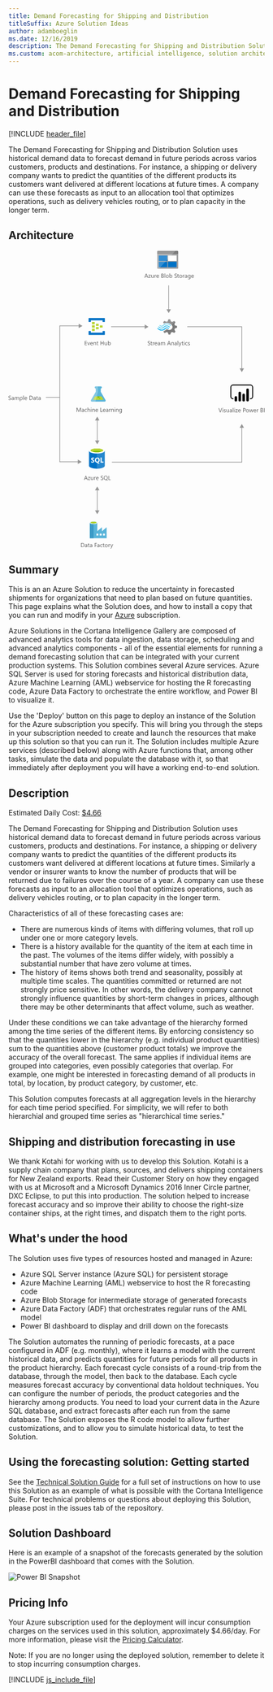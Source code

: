 ```yaml
---
title: Demand Forecasting for Shipping and Distribution
titleSuffix: Azure Solution Ideas
author: adamboeglin
ms.date: 12/16/2019
description: The Demand Forecasting for Shipping and Distribution Solution uses historical demand data to forecast demand in future periods across varios customers, products and destinations. For instance, a shipping or delivery company wants to predict the quantities of the different products its customers want delivered at different locations at future times. A company can use these forecasts as input to an allocation tool that optimizes operations, such as delivery vehicles routing, or to plan capacity in the longer term.
ms.custom: acom-architecture, artificial intelligence, solution architectures, Azure, ai gallery, 'https://azure.microsoft.com/solutions/architecture/demand-forecasting-for-shipping-and-distribution/'
---
```

# Demand Forecasting for Shipping and Distribution

[!INCLUDE [header_file](../header.md)]

The Demand Forecasting for Shipping and Distribution Solution uses historical demand data to forecast demand in future periods across varios customers, products and destinations. For instance, a shipping or delivery company wants to predict the quantities of the different products its customers want delivered at different locations at future times. A company can use these forecasts as input to an allocation tool that optimizes operations, such as delivery vehicles routing, or to plan capacity in the longer term.

## Architecture

<svg class="architecture-diagram" aria-labelledby="demand-forecasting-for-shipping-and-distribution"  viewbox="0 0 608.753 707.617"  xmlns="http://www.w3.org/2000/svg">
    <path d="M0 354.043v-1.353a2.616 2.616 0 00.557.369 4.509 4.509 0 00.684.277 5.433 5.433 0 00.721.174 4.025 4.025 0 00.67.063 2.62 2.62 0 001.583-.394 1.474 1.474 0 00.349-1.821 1.965 1.965 0 00-.482-.537 4.782 4.782 0 00-.728-.465q-.42-.223-.906-.469-.513-.259-.957-.525a4.156 4.156 0 01-.772-.588 2.453 2.453 0 01-.516-.729 2.482 2.482 0 01.106-2.119 2.514 2.514 0 01.772-.816 3.474 3.474 0 011.09-.479 4.962 4.962 0 011.248-.158 4.78 4.78 0 012.112.35v1.291a3.835 3.835 0 00-2.229-.6 3.708 3.708 0 00-.752.079 2.089 2.089 0 00-.67.257 1.478 1.478 0 00-.479.457 1.218 1.218 0 00-.185.684 1.407 1.407 0 00.14.65 1.589 1.589 0 00.414.5 4.062 4.062 0 00.667.438q.393.212.906.465t1 .547a4.577 4.577 0 01.827.637 2.832 2.832 0 01.564.771 2.179 2.179 0 01.208.971 2.464 2.464 0 01-.284 1.228 2.335 2.335 0 01-.766.817 3.346 3.346 0 01-1.111.454 6.125 6.125 0 01-1.326.14 5.292 5.292 0 01-.574-.037q-.342-.038-.7-.109a5.736 5.736 0 01-.673-.178 2.068 2.068 0 01-.508-.242zM12.756 354.44h-1.121v-1.094h-.027a2.347 2.347 0 01-2.154 1.254 2.3 2.3 0 01-1.637-.553 1.918 1.918 0 01-.591-1.471q0-1.961 2.311-2.283l2.1-.293q0-1.784-1.442-1.785a3.445 3.445 0 00-2.283.861v-1.148a4.337 4.337 0 012.379-.656q2.468 0 2.468 2.611zm-1.121-3.54l-1.688.232a2.745 2.745 0 00-1.176.387 1.113 1.113 0 00-.4.98 1.069 1.069 0 00.366.838 1.411 1.411 0 00.974.324 1.8 1.8 0 001.377-.584 2.088 2.088 0 00.543-1.48zM24.808 354.44h-1.121v-4.02a3.034 3.034 0 00-.359-1.682 1.363 1.363 0 00-1.207-.52 1.494 1.494 0 00-1.22.656 2.511 2.511 0 00-.5 1.572v3.992h-1.124v-4.156q0-2.064-1.593-2.064a1.477 1.477 0 00-1.217.619 2.554 2.554 0 00-.479 1.609v3.992h-1.12v-7h1.121v1.107h.027a2.378 2.378 0 012.174-1.271 2.023 2.023 0 011.982 1.449 2.5 2.5 0 012.324-1.449q2.31 0 2.311 2.852zM28.075 353.428h-.027v4.232h-1.121v-10.22h1.121v1.23h.027a2.651 2.651 0 012.42-1.395 2.566 2.566 0 012.112.94 3.89 3.89 0 01.759 2.519 4.341 4.341 0 01-.854 2.813 2.845 2.845 0 01-2.338 1.056 2.341 2.341 0 01-2.099-1.175zm-.027-2.822v.977a2.082 2.082 0 00.564 1.474 2.012 2.012 0 003.028-.175 3.575 3.575 0 00.578-2.166 2.822 2.822 0 00-.54-1.832 1.787 1.787 0 00-1.463-.664 1.984 1.984 0 00-1.572.681 2.5 2.5 0 00-.595 1.705zM36.278 354.44h-1.121v-10.364h1.121zM44.174 351.221h-4.943a2.616 2.616 0 00.629 1.8 2.167 2.167 0 001.654.635 3.441 3.441 0 002.174-.779v1.053a4.058 4.058 0 01-2.44.67 2.958 2.958 0 01-2.331-.953 3.9 3.9 0 01-.848-2.684A3.826 3.826 0 0139 348.3a2.971 2.971 0 012.3-1.029 2.634 2.634 0 012.126.889 3.71 3.71 0 01.752 2.469zm-1.148-.951a2.28 2.28 0 00-.468-1.51 1.6 1.6 0 00-1.282-.541 1.809 1.809 0 00-1.347.568 2.571 2.571 0 00-.684 1.482zM49.854 354.44v-9.8h2.707q5.181 0 5.182 4.779a4.815 4.815 0 01-1.439 3.646 5.34 5.34 0 01-3.852 1.377zM51 345.676v7.724h1.463a4.155 4.155 0 003-1.031 3.872 3.872 0 001.073-2.926q0-3.768-4.006-3.768zM64.531 354.44H63.41v-1.094h-.027a2.347 2.347 0 01-2.153 1.258 2.3 2.3 0 01-1.637-.553A1.918 1.918 0 0159 352.58q0-1.961 2.311-2.283l2.1-.293q0-1.784-1.442-1.785a3.445 3.445 0 00-2.283.861v-1.148a4.337 4.337 0 012.379-.656q2.468 0 2.468 2.611zm-1.121-3.54l-1.688.232a2.745 2.745 0 00-1.176.387 1.113 1.113 0 00-.4.98 1.069 1.069 0 00.366.838 1.411 1.411 0 00.974.324 1.8 1.8 0 001.377-.584 2.088 2.088 0 00.543-1.48zM69.891 354.371a2.156 2.156 0 01-1.046.219q-1.839 0-1.839-2.051V348.4H65.8v-.957H67v-1.709l1.121-.361v2.07h1.764v.957h-1.758v3.945a1.631 1.631 0 00.239 1 .952.952 0 00.793.3 1.177 1.177 0 00.731-.232zM76.4 354.44h-1.123v-1.094h-.027a2.347 2.347 0 01-2.15 1.254 2.3 2.3 0 01-1.637-.553 1.918 1.918 0 01-.591-1.471q0-1.961 2.311-2.283l2.1-.293q0-1.784-1.442-1.785a3.445 3.445 0 00-2.283.861v-1.148a4.337 4.337 0 012.379-.656q2.468 0 2.468 2.611zm-1.123-3.54l-1.688.232a2.745 2.745 0 00-1.176.387 1.113 1.113 0 00-.4.98 1.069 1.069 0 00.366.838 1.411 1.411 0 00.974.324 1.8 1.8 0 001.377-.584 2.088 2.088 0 00.543-1.48zM188.3 544.44h-1.271l-1.039-2.748h-4.156l-.978 2.748h-1.278l3.76-9.8h1.189zm-2.687-3.779l-1.538-4.178a3.948 3.948 0 01-.15-.656h-.027a3.69 3.69 0 01-.157.656l-1.524 4.178zM194.468 537.762l-4.143 5.721h4.1v.957h-5.749v-.348l4.143-5.7h-3.753v-.957h5.4zM201.578 544.44h-1.121v-1.107h-.027a2.3 2.3 0 01-2.16 1.271q-2.5 0-2.5-2.98v-4.184h1.114v4.006q0 2.215 1.7 2.215a1.715 1.715 0 001.35-.6 2.316 2.316 0 00.53-1.583v-4.038h1.121zM207.491 538.574a1.372 1.372 0 00-.848-.225 1.43 1.43 0 00-1.2.676 3.129 3.129 0 00-.482 1.846v3.568h-1.121v-7h1.121v1.443h.027a2.442 2.442 0 01.731-1.152 1.67 1.67 0 011.1-.414 1.839 1.839 0 01.67.1zM214.149 541.221h-4.942a2.616 2.616 0 00.629 1.8 2.167 2.167 0 001.654.635 3.441 3.441 0 002.174-.779v1.053a4.058 4.058 0 01-2.44.67 2.958 2.958 0 01-2.331-.953 3.9 3.9 0 01-.848-2.684 3.826 3.826 0 01.926-2.662 2.971 2.971 0 012.3-1.029 2.634 2.634 0 012.126.889 3.71 3.71 0 01.752 2.469zM213 540.27a2.28 2.28 0 00-.468-1.51 1.6 1.6 0 00-1.282-.541 1.809 1.809 0 00-1.347.568 2.571 2.571 0 00-.684 1.482zM219.372 544.043v-1.353a2.616 2.616 0 00.557.369 4.509 4.509 0 00.684.277 5.433 5.433 0 00.721.174 4.025 4.025 0 00.67.063 2.62 2.62 0 001.583-.394 1.474 1.474 0 00.349-1.821 1.965 1.965 0 00-.482-.537 4.782 4.782 0 00-.728-.465q-.42-.223-.906-.469-.513-.259-.957-.525a4.156 4.156 0 01-.772-.588 2.453 2.453 0 01-.516-.729 2.482 2.482 0 01.106-2.119 2.514 2.514 0 01.772-.816 3.474 3.474 0 011.09-.479 4.962 4.962 0 011.248-.158 4.78 4.78 0 012.112.35v1.291a3.835 3.835 0 00-2.229-.6 3.708 3.708 0 00-.752.079 2.089 2.089 0 00-.67.257 1.478 1.478 0 00-.479.457 1.218 1.218 0 00-.185.684 1.407 1.407 0 00.14.65 1.589 1.589 0 00.414.5 4.062 4.062 0 00.667.438q.393.212.906.465t1 .547a4.577 4.577 0 01.827.637 2.832 2.832 0 01.564.771 2.179 2.179 0 01.208.971 2.464 2.464 0 01-.284 1.228 2.335 2.335 0 01-.766.817 3.346 3.346 0 01-1.111.454 6.125 6.125 0 01-1.326.14 5.292 5.292 0 01-.574-.037q-.342-.038-.7-.109a5.736 5.736 0 01-.673-.178 2.068 2.068 0 01-.508-.242zM231.218 544.6a4.325 4.325 0 01-3.343-1.373 5.107 5.107 0 01-1.251-3.576 5.384 5.384 0 011.278-3.773 4.479 4.479 0 013.479-1.408 4.21 4.21 0 013.268 1.367 5.11 5.11 0 011.244 3.576 5.415 5.415 0 01-1.271 3.793 3.764 3.764 0 01-.643.574l2.755 1.977h-2.084l-1.846-1.381a5.316 5.316 0 01-1.586.224zm.082-9.092a3.16 3.16 0 00-2.509 1.115 4.312 4.312 0 00-.964 2.926 4.38 4.38 0 00.937 2.918 3.078 3.078 0 002.454 1.1 3.221 3.221 0 002.543-1.053 4.306 4.306 0 00.93-2.947 4.475 4.475 0 00-.9-3 3.093 3.093 0 00-2.491-1.055zM242.908 544.44h-5.086v-9.8h1.148v8.76h3.938z" fill="#5b5b5b"/>
    <path d="M214.405 177.762a.63.63 0 01-.667.667h-5.2a.63.63 0 01-.667-.667V173.9a.63.63 0 01.667-.667h5.2a.63.63 0 01.667.667zM223.739 181.762a.63.63 0 01-.667.667h-5.2a.63.63 0 01-.667-.667V177.9a.63.63 0 01.667-.667h5.2a.63.63 0 01.667.667zM214.405 185.762a.63.63 0 01-.667.667h-5.2a.63.63 0 01-.667-.667V181.9a.63.63 0 01.667-.667h5.2a.63.63 0 01.667.667zM205.072 173.762a.63.63 0 01-.667.667h-5.333a.63.63 0 01-.667-.667v-4a.63.63 0 01.667-.667h5.2c.533 0 .8.267.8.667z" fill="#b8d432"/>
    <path d="M228.405 159.762h-37.333a.63.63 0 00-.667.667v8a.63.63 0 00.667.667h4a.63.63 0 00.667-.667V165.1h28v3.333c0 .4.267.667.8.667h3.867a.63.63 0 00.667-.667v-8a.63.63 0 00-.668-.671zM228.405 190.562h-3.867a.63.63 0 00-.667.667v3.2h-28.132V191.1c0-.4-.267-.667-.8-.667h-3.867c-.4 0-.667.267-.667.8v7.867a.63.63 0 00.667.667h37.333a.63.63 0 00.667-.667v-7.867a.63.63 0 00-.667-.671z" fill="#0072c6"/>
    <path d="M205.072 181.762a.63.63 0 01-.667.667h-5.333a.63.63 0 01-.667-.667v-4a.63.63 0 01.667-.667h5.2c.533 0 .8.267.8.667zM205.072 189.762a.63.63 0 01-.667.667h-5.333a.63.63 0 01-.667-.667v-4a.63.63 0 01.667-.667h5.2c.533 0 .8.267.8.667z" fill="#b8d432"/>
    <path d="M186.622 224.184h-5.2v-9.8h4.978v1.039h-3.828v3.261h3.541v1.032h-3.541v3.432h4.047zM193.861 217.184l-2.789 7h-1.1l-2.652-7h1.23l1.777 5.086a4.59 4.59 0 01.246.978h.027a4.606 4.606 0 01.219-.95l1.859-5.113zM200.608 220.964h-4.942a2.616 2.616 0 00.629 1.8 2.167 2.167 0 001.654.636 3.441 3.441 0 002.174-.779v1.053a4.058 4.058 0 01-2.44.67 2.961 2.961 0 01-2.331-.953 3.906 3.906 0 01-.848-2.684 3.824 3.824 0 01.926-2.662 2.968 2.968 0 012.3-1.029 2.634 2.634 0 012.126.889 3.706 3.706 0 01.752 2.468zm-1.148-.95a2.285 2.285 0 00-.468-1.511 1.594 1.594 0 00-1.282-.54 1.812 1.812 0 00-1.347.567 2.571 2.571 0 00-.684 1.483zM208.114 224.184h-1.121v-3.992q0-2.229-1.627-2.229a1.764 1.764 0 00-1.391.633 2.34 2.34 0 00-.55 1.6v3.992H202.3v-7h1.121v1.162h.027a2.525 2.525 0 012.3-1.326 2.14 2.14 0 011.757.742 3.3 3.3 0 01.608 2.143zM213.473 224.115a2.156 2.156 0 01-1.046.219q-1.839 0-1.839-2.051v-4.143h-1.2v-.957h1.2v-1.709l1.121-.362v2.071h1.764v.957h-1.764v3.944a1.635 1.635 0 00.239 1 .952.952 0 00.793.3 1.183 1.183 0 00.731-.232zM226.325 224.184h-1.148v-4.471H220.1v4.471h-1.148v-9.8h1.148v4.3h5.072v-4.3h1.148zM234.4 224.184h-1.121v-1.107h-.027a2.3 2.3 0 01-2.16 1.271q-2.5 0-2.5-2.98v-4.184h1.114v4.006q0 2.215 1.7 2.215a1.713 1.713 0 001.35-.605 2.311 2.311 0 00.53-1.582v-4.033h1.114zM237.816 223.172h-.027v1.012h-1.121V213.82h1.121v4.594h.027a2.651 2.651 0 012.42-1.395 2.568 2.568 0 012.109.939 3.885 3.885 0 01.762 2.52 4.336 4.336 0 01-.854 2.813 2.843 2.843 0 01-2.338 1.057 2.3 2.3 0 01-2.099-1.176zm-.027-2.823v.978a2.08 2.08 0 00.564 1.473 2.011 2.011 0 003.028-.174 3.578 3.578 0 00.578-2.167 2.824 2.824 0 00-.54-1.832 1.787 1.787 0 00-1.463-.663 1.987 1.987 0 00-1.572.68 2.5 2.5 0 00-.595 1.705z" fill="#5b5b5b"/>
    <path d="M394.539 187.394l1.12-2.892 5.131-1.773v-4.105l-.56-.187-4.572-1.306-1.12-2.892 2.332-4.758-2.892-2.892-.56.28-4.2 2.146-2.986-1.213-1.866-4.945h-4.2l-.187.56-1.4 4.385-2.892 1.12-4.945-2.146-2.986 2.892.28.56 1.306 2.426a14.685 14.685 0 017.371-1.866 15.049 15.049 0 019.61 3.919 21.6 21.6 0 011.777 1.493 7.121 7.121 0 01.746 1.026 7.276 7.276 0 01-1.866 9.33 7.145 7.145 0 01-7.371 1.026c-.28-.187-.466-.187-.56-.28a9.686 9.686 0 01-1.586-1.12c-.187 0-.28-.187-.56-.187a2.3 2.3 0 00-1.586.746l-.187.187a14.03 14.03 0 01-5.971 3.732l-.84 1.773 2.8 2.8.187.187.56-.28 4.2-2.146 2.892 1.12 1.586 4.945h4.2l.187-.56 1.493-4.385 2.892-1.12 4.945 2.146 2.8-3.079-.28-.56z" fill="#7a7a7a"/>
    <path d="M369.535 180.116a7.448 7.448 0 01-11.289-.187.784.784 0 00-1.306 0 1.059 1.059 0 00-.28.746 1.781 1.781 0 00.28.746 9.418 9.418 0 0013.995.187 7.483 7.483 0 0111.2.28c.466.466 1.026.466 1.306 0a1.059 1.059 0 00.28-.746 1.781 1.781 0 00-.28-.746 9.387 9.387 0 00-13.906-.28z" fill="#48c8ef"/>
    <path d="M376.532 181.889a5.923 5.923 0 00-4.478 1.866l-.187.187-.187.187a10.517 10.517 0 01-8.117 3.359 11.392 11.392 0 01-8.024-3.732c-.466-.466-1.026-.466-1.306 0-.093 0-.093.187-.093.466a1.256 1.256 0 00.466.84 12.334 12.334 0 009.33 4.385 12.028 12.028 0 009.423-4.105l.187-.187.187-.187a4.23 4.23 0 013.079-1.306 4.4 4.4 0 013.079 1.493c.466.466 1.026.466 1.306 0a1.059 1.059 0 00.28-.746 1.781 1.781 0 00-.28-.746 7.589 7.589 0 00-4.665-1.774z" fill="#00abec"/>
    <path d="M368.695 178.064a10.941 10.941 0 018.117-3.452 10.82 10.82 0 017.837 3.732c.466.466 1.026.466 1.306 0a1.059 1.059 0 00.28-.746 1.781 1.781 0 00-.28-.746 12.334 12.334 0 00-9.33-4.385 12.531 12.531 0 00-9.423 4.105l-.187.187-.187.187a4.09 4.09 0 01-6.158-.187c-.466-.466-1.026-.466-1.306 0a1.059 1.059 0 00-.28.746 1.781 1.781 0 00.28.746 5.993 5.993 0 008.863.187l.187-.187z" fill="#84d6ef"/>
    <g opacity=".2" style="isolation:isolate" fill="#f1f1f1">
        <path d="M377.372 186.087c-.187 0-.28-.187-.56-.187a2.3 2.3 0 00-1.586.746l-.187.187a14.03 14.03 0 01-5.971 3.732l-.84 1.773 1.493 1.493 7.651-7.744zM369.441 172.746a14.685 14.685 0 017.371-1.866 15.049 15.049 0 019.61 3.919c.466.373.84.653 1.306 1.026l7.744-7.744-1.586-1.586-.56.28-4.2 2.146-2.892-1.12-1.866-4.945h-4.2l-.187.56-1.4 4.385-2.892 1.12-4.945-2.146-2.986 2.892.28.56z"/>
    </g>
    <path d="M331.218 223.881v-1.354a2.629 2.629 0 00.557.369 4.509 4.509 0 00.684.277 5.433 5.433 0 00.721.174 4.03 4.03 0 00.67.063 2.619 2.619 0 001.583-.394 1.474 1.474 0 00.349-1.821 1.965 1.965 0 00-.482-.537 4.782 4.782 0 00-.728-.465q-.42-.223-.906-.469-.513-.259-.957-.525a4.156 4.156 0 01-.772-.588 2.461 2.461 0 01-.516-.729 2.482 2.482 0 01.106-2.119 2.52 2.52 0 01.772-.816 3.479 3.479 0 011.09-.479 4.962 4.962 0 011.248-.158 4.777 4.777 0 012.112.35v1.291a3.834 3.834 0 00-2.229-.6 3.712 3.712 0 00-.752.079 2.094 2.094 0 00-.67.257 1.483 1.483 0 00-.479.457 1.218 1.218 0 00-.185.684 1.414 1.414 0 00.14.65 1.6 1.6 0 00.414.5 4.062 4.062 0 00.667.438q.393.212.906.465t1 .547a4.56 4.56 0 01.827.637 2.832 2.832 0 01.564.771 2.172 2.172 0 01.208.971 2.464 2.464 0 01-.284 1.228 2.331 2.331 0 01-.766.817 3.342 3.342 0 01-1.11.448 6.125 6.125 0 01-1.326.14 5.307 5.307 0 01-.574-.037q-.342-.038-.7-.109a5.762 5.762 0 01-.673-.178 2.068 2.068 0 01-.509-.235zM341.759 224.209a2.153 2.153 0 01-1.046.219q-1.839 0-1.839-2.051v-4.143h-1.2v-.957h1.2v-1.709l1.121-.361v2.07h1.764v.957H340v3.945a1.631 1.631 0 00.239 1 .953.953 0 00.793.3 1.176 1.176 0 00.731-.232zM346.906 218.412a1.371 1.371 0 00-.848-.225 1.43 1.43 0 00-1.2.676 3.129 3.129 0 00-.482 1.846v3.568h-1.121v-7h1.121v1.443h.027a2.446 2.446 0 01.731-1.152 1.67 1.67 0 011.1-.414 1.837 1.837 0 01.67.1zM353.564 221.059h-4.942a2.618 2.618 0 00.629 1.8 2.167 2.167 0 001.654.635 3.439 3.439 0 002.174-.779v1.053a4.058 4.058 0 01-2.44.67 2.958 2.958 0 01-2.331-.953 3.9 3.9 0 01-.848-2.684 3.826 3.826 0 01.926-2.662 2.972 2.972 0 012.3-1.029 2.634 2.634 0 012.126.889 3.708 3.708 0 01.752 2.469zm-1.148-.951a2.277 2.277 0 00-.468-1.51 1.6 1.6 0 00-1.282-.541 1.809 1.809 0 00-1.347.568 2.571 2.571 0 00-.684 1.482zM360.271 224.277h-1.121v-1.094h-.027a2.347 2.347 0 01-2.153 1.258 2.3 2.3 0 01-1.637-.553 1.92 1.92 0 01-.591-1.471q0-1.961 2.311-2.283l2.1-.293q0-1.784-1.442-1.785a3.446 3.446 0 00-2.283.861v-1.147a4.337 4.337 0 012.379-.656q2.468 0 2.468 2.611zm-1.121-3.541l-1.688.232a2.745 2.745 0 00-1.176.387 1.114 1.114 0 00-.4.98 1.07 1.07 0 00.366.838 1.411 1.411 0 00.974.324 1.8 1.8 0 001.377-.584 2.088 2.088 0 00.543-1.48zM372.322 224.277H371.2v-4.02a3.034 3.034 0 00-.359-1.682 1.363 1.363 0 00-1.207-.52 1.494 1.494 0 00-1.22.656 2.511 2.511 0 00-.5 1.572v3.992h-1.121v-4.156q0-2.064-1.593-2.064a1.477 1.477 0 00-1.217.619 2.557 2.557 0 00-.479 1.609v3.992h-1.121v-7h1.117v1.107h.027a2.378 2.378 0 012.174-1.271 2.023 2.023 0 011.982 1.449 2.5 2.5 0 012.324-1.449q2.311 0 2.311 2.852zM386.015 224.277h-1.271l-1.039-2.748h-4.156l-.978 2.748h-1.278l3.76-9.8h1.189zm-2.687-3.779l-1.538-4.178a4 4 0 01-.15-.656h-.027a3.647 3.647 0 01-.157.656l-1.524 4.178zM393.117 224.277H392v-3.992q0-2.228-1.627-2.229a1.764 1.764 0 00-1.391.633 2.344 2.344 0 00-.55 1.6v3.992h-1.121v-7h1.121v1.162h.027a2.527 2.527 0 012.3-1.326 2.143 2.143 0 011.757.742 3.3 3.3 0 01.608 2.143zM400.24 224.277h-1.121v-1.094h-.027a2.347 2.347 0 01-2.153 1.258 2.3 2.3 0 01-1.637-.553 1.92 1.92 0 01-.591-1.471q0-1.961 2.311-2.283l2.1-.293q0-1.784-1.442-1.785a3.446 3.446 0 00-2.283.861v-1.147a4.337 4.337 0 012.379-.656q2.468 0 2.468 2.611zm-1.121-3.541l-1.688.232a2.745 2.745 0 00-1.176.387 1.114 1.114 0 00-.4.98 1.07 1.07 0 00.366.838 1.411 1.411 0 00.974.324 1.8 1.8 0 001.377-.584 2.088 2.088 0 00.543-1.48zM403.474 224.277h-1.121v-10.363h1.121zM411.314 217.277l-3.22 8.121q-.861 2.174-2.42 2.174a2.592 2.592 0 01-.731-.088v-1.006a2.078 2.078 0 00.663.123 1.374 1.374 0 001.271-1.012l.561-1.326-2.734-6.986h1.244l1.894 5.387q.034.1.144.533h.041q.034-.164.137-.52l1.989-5.4zM415.806 224.209a2.153 2.153 0 01-1.046.219q-1.839 0-1.839-2.051v-4.143h-1.2v-.957h1.2v-1.709l1.121-.361v2.07h1.764v.957h-1.764v3.945a1.631 1.631 0 00.239 1 .953.953 0 00.793.3 1.176 1.176 0 00.731-.232zM417.877 215.5a.71.71 0 01-.513-.205.692.692 0 01-.212-.52.717.717 0 01.725-.73.721.721 0 01.523.208.731.731 0 010 1.036.72.72 0 01-.523.211zm.547 8.777H417.3v-7h1.121zM425.465 223.957a3.645 3.645 0 01-1.914.484 3.168 3.168 0 01-2.417-.974 3.531 3.531 0 01-.919-2.526 3.882 3.882 0 01.991-2.778 3.465 3.465 0 012.646-1.05 3.686 3.686 0 011.627.342v1.145a2.853 2.853 0 00-1.668-.547 2.255 2.255 0 00-1.76.77 2.917 2.917 0 00-.687 2.02 2.778 2.778 0 00.646 1.941 2.224 2.224 0 001.733.711 2.81 2.81 0 001.723-.607zM426.736 224.026v-1.2a3.317 3.317 0 002.017.676q1.477 0 1.477-.984a.852.852 0 00-.126-.475 1.269 1.269 0 00-.342-.346 2.68 2.68 0 00-.506-.27q-.291-.12-.625-.25a7.92 7.92 0 01-.817-.372 2.483 2.483 0 01-.588-.424 1.576 1.576 0 01-.355-.536 1.907 1.907 0 01-.12-.705 1.671 1.671 0 01.226-.871 2 2 0 01.6-.636 2.787 2.787 0 01.858-.386 3.792 3.792 0 01.995-.131 4.028 4.028 0 011.627.314v1.135a3.174 3.174 0 00-1.777-.506 2.077 2.077 0 00-.567.072 1.4 1.4 0 00-.434.2.943.943 0 00-.28.312.818.818 0 00-.1.4.964.964 0 00.1.459 1.008 1.008 0 00.291.328 2.25 2.25 0 00.465.26q.273.116.622.252a8.636 8.636 0 01.834.366 2.887 2.887 0 01.629.424 1.653 1.653 0 01.4.544 1.752 1.752 0 01.14.73 1.721 1.721 0 01-.229.9 1.962 1.962 0 01-.612.637 2.819 2.819 0 01-.882.375 4.352 4.352 0 01-1.046.123 3.979 3.979 0 01-1.875-.415zM507.93 373.874l-3.63 9.8h-1.265l-3.555-9.8h1.278l2.714 7.772a4.641 4.641 0 01.2.868h.027a4.217 4.217 0 01.226-.882l2.769-7.759zM509.762 374.9a.71.71 0 01-.513-.205.69.69 0 01-.212-.52.719.719 0 01.725-.731.722.722 0 01.523.209.73.73 0 010 1.035.72.72 0 01-.523.212zm.547 8.777h-1.121v-7h1.121zM512.154 383.424v-1.2a3.317 3.317 0 002.017.677q1.477 0 1.477-.984a.862.862 0 00-.126-.476 1.279 1.279 0 00-.342-.345 2.641 2.641 0 00-.506-.271q-.291-.119-.625-.249a8.083 8.083 0 01-.817-.372 2.51 2.51 0 01-.588-.424 1.58 1.58 0 01-.355-.537 1.9 1.9 0 01-.12-.7 1.677 1.677 0 01.226-.872 1.994 1.994 0 01.6-.635 2.766 2.766 0 01.858-.387 3.833 3.833 0 01.995-.13 4.011 4.011 0 011.627.314v1.135a3.174 3.174 0 00-1.777-.506 2.114 2.114 0 00-.567.071 1.4 1.4 0 00-.434.2.928.928 0 00-.28.312.813.813 0 00-.1.4.954.954 0 00.1.458 1 1 0 00.291.328 2.238 2.238 0 00.465.26q.273.117.622.253a8.453 8.453 0 01.834.366 2.819 2.819 0 01.629.424 1.653 1.653 0 01.4.543 1.756 1.756 0 01.14.731 1.726 1.726 0 01-.229.9 1.964 1.964 0 01-.612.636 2.821 2.821 0 01-.882.376 4.358 4.358 0 01-1.046.123 3.978 3.978 0 01-1.875-.419zM524.179 383.677h-1.121v-1.107h-.027a2.3 2.3 0 01-2.16 1.271q-2.5 0-2.5-2.98v-4.184h1.114v4.006q0 2.215 1.7 2.215a1.718 1.718 0 001.35-.6 2.319 2.319 0 00.53-1.583v-4.033h1.121zM531.452 383.677h-1.121v-1.094h-.031a2.347 2.347 0 01-2.153 1.258 2.3 2.3 0 01-1.637-.554 1.918 1.918 0 01-.591-1.47q0-1.961 2.311-2.283l2.1-.294q0-1.784-1.442-1.784a3.445 3.445 0 00-2.283.861v-1.148a4.337 4.337 0 012.379-.656q2.468 0 2.468 2.611zm-1.121-3.541l-1.688.232a2.759 2.759 0 00-1.176.386 1.115 1.115 0 00-.4.981 1.065 1.065 0 00.366.837 1.411 1.411 0 00.974.325 1.8 1.8 0 001.377-.585 2.086 2.086 0 00.543-1.479zM534.686 383.677h-1.121v-10.363h1.121zM537.529 374.9a.71.71 0 01-.513-.205.69.69 0 01-.212-.52.719.719 0 01.725-.731.722.722 0 01.523.209.73.73 0 010 1.035.72.72 0 01-.523.212zm.547 8.777h-1.121v-7h1.121zM545.227 377l-4.143 5.722h4.1v.957h-5.749v-.349l4.143-5.694h-3.753v-.957h5.4zM552.3 380.457h-4.942a2.616 2.616 0 00.629 1.8 2.167 2.167 0 001.654.636 3.441 3.441 0 002.174-.779v1.053a4.065 4.065 0 01-2.44.67 2.955 2.955 0 01-2.331-.954 3.9 3.9 0 01-.848-2.683 3.83 3.83 0 01.926-2.663 2.97 2.97 0 012.3-1.028 2.631 2.631 0 012.126.889 3.707 3.707 0 01.752 2.468zm-1.148-.95a2.281 2.281 0 00-.468-1.511 1.6 1.6 0 00-1.282-.54 1.808 1.808 0 00-1.347.567 2.577 2.577 0 00-.684 1.483zM559.131 379.972v3.705h-1.148v-9.8h2.693a3.554 3.554 0 012.437.766 2.735 2.735 0 01.865 2.16 2.972 2.972 0 01-.96 2.283 3.669 3.669 0 01-2.594.889zm0-5.059v4.02h1.2a2.685 2.685 0 001.815-.544 1.921 1.921 0 00.625-1.534q0-1.941-2.3-1.941zM568.079 383.841a3.245 3.245 0 01-2.478-.981 3.631 3.631 0 01-.926-2.6 3.784 3.784 0 01.964-2.755 3.468 3.468 0 012.6-.991 3.14 3.14 0 012.444.964 3.822 3.822 0 01.878 2.673 3.761 3.761 0 01-.947 2.683 3.316 3.316 0 01-2.535 1.007zm.082-6.385a2.131 2.131 0 00-1.709.735 3.015 3.015 0 00-.629 2.026 2.855 2.855 0 00.636 1.962 2.161 2.161 0 001.7.718 2.051 2.051 0 001.671-.7 3.054 3.054 0 00.584-2 3.107 3.107 0 00-.584-2.023 2.041 2.041 0 00-1.669-.718zM582.175 376.677l-2.1 7h-1.162l-1.442-5.011a3.258 3.258 0 01-.109-.649h-.027a3.066 3.066 0 01-.144.636l-1.565 5.024H574.5l-2.119-7h1.176l1.449 5.264a3.2 3.2 0 01.1.629h.055a2.942 2.942 0 01.123-.643l1.613-5.25h1.025l1.449 5.277a3.8 3.8 0 01.1.629h.055a2.886 2.886 0 01.116-.629l1.422-5.277zM589.031 380.457h-4.942a2.616 2.616 0 00.629 1.8 2.167 2.167 0 001.654.636 3.441 3.441 0 002.174-.779v1.053a4.065 4.065 0 01-2.44.67 2.955 2.955 0 01-2.331-.954 3.9 3.9 0 01-.848-2.683 3.83 3.83 0 01.926-2.663 2.97 2.97 0 012.3-1.028 2.631 2.631 0 012.126.889 3.707 3.707 0 01.752 2.468zm-1.148-.95a2.281 2.281 0 00-.468-1.511 1.6 1.6 0 00-1.282-.54 1.808 1.808 0 00-1.347.567 2.577 2.577 0 00-.684 1.483zM594.377 377.812a1.372 1.372 0 00-.848-.226 1.431 1.431 0 00-1.2.677 3.129 3.129 0 00-.482 1.846v3.568h-1.121v-7h1.121v1.442h.027a2.447 2.447 0 01.731-1.152 1.669 1.669 0 011.1-.413 1.839 1.839 0 01.67.1zM599.579 383.677v-9.8h2.789a3.053 3.053 0 012.017.622 2.011 2.011 0 01.745 1.62 2.385 2.385 0 01-.451 1.449 2.432 2.432 0 01-1.244.875v.027a2.492 2.492 0 011.586.749 2.3 2.3 0 01.595 1.644 2.562 2.562 0 01-.9 2.037 3.358 3.358 0 01-2.276.779zm1.148-8.764v3.165h1.173a2.23 2.23 0 001.483-.455 1.583 1.583 0 00.54-1.281q0-1.43-1.88-1.429zm0 4.2v3.527h1.559a2.334 2.334 0 001.569-.479 1.641 1.641 0 00.557-1.312q0-1.736-2.365-1.736zM608.753 383.677H607.6v-9.8h1.148z" fill="#5b5b5b"/>
    <path d="M575.278 352.792h-1.09v-2.18h1.09a4.2 4.2 0 004.195-4.195v-22.268a4.2 4.2 0 00-4.195-4.2h-41.3a4.2 4.2 0 00-4.195 4.2v22.269a4.2 4.2 0 004.195 4.195h1.09v2.18h-1.09a6.382 6.382 0 01-6.374-6.375v-22.269a6.382 6.382 0 016.375-6.375h41.3a6.382 6.382 0 016.375 6.375v22.269a6.382 6.382 0 01-6.375 6.375"/>
    <path d="M540.673 345.493a2.958 2.958 0 012.958 2.958v6.821a2.958 2.958 0 01-2.958 2.958 2.958 2.958 0 01-2.959-2.957v-6.821a2.958 2.958 0 012.958-2.958zM549.977 358.232a2.959 2.959 0 01-2.959-2.958v-17.51a2.959 2.959 0 115.917 0v17.509a2.959 2.959 0 01-2.958 2.959M568.584 358.145a2.959 2.959 0 01-2.959-2.958v-24.8a2.959 2.959 0 115.917 0v24.8a2.959 2.959 0 01-2.958 2.959M559.281 358.232a2.959 2.959 0 01-2.959-2.958v-13.008a2.959 2.959 0 015.917 0v13.007a2.959 2.959 0 01-2.958 2.959"/>
    <path d="M191.4 474.866v36.111c0 3.749 8.392 6.789 18.743 6.789v-42.9z" fill="#0072c6"/>
    <path d="M209.886 517.765h.257c10.351 0 18.743-3.038 18.743-6.788v-36.111h-19z" fill="#0072c6"/>
    <path d="M209.886 517.765h.257c10.351 0 18.743-3.038 18.743-6.788v-36.111h-19z" fill="#fff" opacity=".15"/>
    <path d="M228.886 474.866c0 3.749-8.392 6.788-18.743 6.788s-18.743-3.039-18.743-6.788 8.392-6.788 18.743-6.788 18.743 3.039 18.743 6.788" fill="#fff"/>
    <path d="M225.054 474.475c0 2.475-6.676 4.479-14.911 4.479s-14.912-2-14.912-4.479S201.908 470 210.143 470s14.911 2.005 14.911 4.479" fill="#7fba00"/>
    <path d="M221.93 477.212c1.952-.757 3.125-1.7 3.125-2.735 0-2.475-6.676-4.48-14.912-4.48s-14.911 2.005-14.911 4.48c0 1.03 1.173 1.978 3.125 2.735a40.768 40.768 0 0123.573 0" fill="#b8d432"/>
    <path d="M204.19 499.932a3.079 3.079 0 01-1.221 2.607 5.475 5.475 0 01-3.373.924 6.416 6.416 0 01-3.061-.66v-2.64a4.723 4.723 0 003.126 1.205 2.127 2.127 0 001.275-.33 1.032 1.032 0 00.45-.875 1.224 1.224 0 00-.433-.932 7.956 7.956 0 00-1.761-1.023q-2.706-1.269-2.706-3.464a3.127 3.127 0 011.18-2.553 4.813 4.813 0 013.134-.961 7.83 7.83 0 012.871.454v2.466a4.679 4.679 0 00-2.722-.825 2.015 2.015 0 00-1.212.325 1.026 1.026 0 00-.445.87 1.243 1.243 0 00.359.92 5.8 5.8 0 001.472.887 7.293 7.293 0 012.364 1.592 2.965 2.965 0 01.703 2.013zM216.917 497.26a6.748 6.748 0 01-.949 3.621 5.064 5.064 0 01-2.672 2.153l3.431 3.176h-3.464l-2.45-2.747a5.744 5.744 0 01-2.842-.833 5.221 5.221 0 01-1.955-2.124 6.518 6.518 0 01-.689-3.007 7.028 7.028 0 01.746-3.279 5.3 5.3 0 012.1-2.215 6.133 6.133 0 013.1-.775 5.706 5.706 0 012.924.751 5.122 5.122 0 012 2.136 6.752 6.752 0 01.72 3.143zm-2.8.149a4.628 4.628 0 00-.784-2.842 2.537 2.537 0 00-2.145-1.044 2.693 2.693 0 00-2.219 1.047 5.091 5.091 0 00-.017 5.555 2.625 2.625 0 002.169 1.035 2.66 2.66 0 002.186-1 4.251 4.251 0 00.806-2.751zM225.916 503.257h-7.044v-11.828h2.664v9.667h4.38v2.161z" fill="#fff"/>
    <path d="M230.6 354.464l-11.208-19.414v-7.86h.2a2.427 2.427 0 100-4.855h-12.227a2.428 2.428 0 000 4.856h.2v7.859l-11.209 19.414c-1.23 2.129-.224 3.871 2.235 3.871h29.773c2.46 0 3.466-1.742 2.236-3.871z" fill="#59b4d9"/>
    <path fill="#b8d432" d="M205.59 346.108l-4.625 8.01h25.029l-4.625-8.01H205.59z"/>
    <path d="M214.074 349.359a2.257 2.257 0 002.031-3.251h-4.063a2.257 2.257 0 002.032 3.251z" fill="#7fba00"/>
    <circle cx="216.881" cy="351.104" fill="#7fba00" r="1.11"/>
    <path d="M196.359 354.464l11.209-19.415v-7.859h-.2a2.427 2.427 0 110-4.855h5.27v12.652l-5.908 23.348h-8.134c-2.461 0-3.467-1.742-2.237-3.871z" fill="#fff" opacity=".25"/>
    <path d="M172.01 382.756h-1.142v-6.576q0-.779.1-1.906h-.027a6.119 6.119 0 01-.294.949l-3.35 7.533h-.561l-3.343-7.479a5.828 5.828 0 01-.294-1h-.027q.055.587.055 1.92v6.563h-1.107v-9.8h1.518l3.008 6.836a8.77 8.77 0 01.451 1.176h.041q.294-.806.472-1.2l3.069-6.809h1.436zM179.447 382.756h-1.121v-1.094h-.026a2.347 2.347 0 01-2.153 1.258 2.3 2.3 0 01-1.637-.553 1.92 1.92 0 01-.591-1.471q0-1.961 2.311-2.283l2.1-.293q0-1.784-1.442-1.785a3.446 3.446 0 00-2.283.861v-1.148a4.337 4.337 0 012.379-.656q2.468 0 2.468 2.611zm-1.121-3.541l-1.688.232a2.745 2.745 0 00-1.176.387 1.114 1.114 0 00-.4.98 1.07 1.07 0 00.366.838 1.411 1.411 0 00.974.324 1.8 1.8 0 001.377-.584 2.088 2.088 0 00.543-1.48zM186.331 382.436a3.645 3.645 0 01-1.914.484 3.168 3.168 0 01-2.417-.974 3.531 3.531 0 01-.919-2.526 3.882 3.882 0 01.991-2.778 3.465 3.465 0 012.646-1.05 3.686 3.686 0 011.627.342v1.148a2.853 2.853 0 00-1.668-.547 2.255 2.255 0 00-1.76.77 2.917 2.917 0 00-.687 2.02 2.778 2.778 0 00.646 1.941 2.224 2.224 0 001.733.711 2.81 2.81 0 001.723-.607zM193.837 382.756h-1.121v-4.033q0-2.187-1.627-2.187a1.773 1.773 0 00-1.381.633 2.358 2.358 0 00-.561 1.623v3.965h-1.121v-10.364h1.121v4.525h.027a2.546 2.546 0 012.3-1.326q2.365 0 2.365 2.852zM196.523 373.979a.71.71 0 01-.513-.205.692.692 0 01-.212-.52.717.717 0 01.725-.73.721.721 0 01.523.208.731.731 0 010 1.036.72.72 0 01-.523.211zm.547 8.777h-1.121v-7h1.121zM205.15 382.756h-1.121v-3.992q0-2.228-1.627-2.229a1.764 1.764 0 00-1.391.633 2.344 2.344 0 00-.55 1.6v3.992h-1.121v-7h1.121v1.162h.027a2.527 2.527 0 012.3-1.326 2.143 2.143 0 011.757.742 3.3 3.3 0 01.608 2.143zM212.889 379.537h-4.942a2.618 2.618 0 00.629 1.8 2.167 2.167 0 001.654.635 3.439 3.439 0 002.174-.779v1.053a4.058 4.058 0 01-2.44.67 2.958 2.958 0 01-2.331-.953 3.9 3.9 0 01-.848-2.684 3.826 3.826 0 01.926-2.662 2.972 2.972 0 012.3-1.029 2.634 2.634 0 012.126.889 3.708 3.708 0 01.752 2.469zm-1.148-.951a2.277 2.277 0 00-.468-1.51 1.6 1.6 0 00-1.282-.541 1.809 1.809 0 00-1.347.568 2.571 2.571 0 00-.684 1.482zM223.655 382.756h-5.086v-9.8h1.148v8.764h3.938zM230.635 379.537h-4.942a2.618 2.618 0 00.629 1.8 2.167 2.167 0 001.654.635 3.439 3.439 0 002.174-.779v1.053a4.058 4.058 0 01-2.44.67 2.958 2.958 0 01-2.331-.953 3.9 3.9 0 01-.848-2.684 3.826 3.826 0 01.926-2.662 2.972 2.972 0 012.3-1.029 2.634 2.634 0 012.126.889 3.708 3.708 0 01.752 2.469zm-1.148-.951a2.277 2.277 0 00-.468-1.51 1.6 1.6 0 00-1.282-.541 1.809 1.809 0 00-1.347.568 2.571 2.571 0 00-.684 1.482zM237.341 382.756h-1.121v-1.094h-.027a2.347 2.347 0 01-2.153 1.258 2.3 2.3 0 01-1.637-.553 1.92 1.92 0 01-.591-1.471q0-1.961 2.311-2.283l2.1-.293q0-1.784-1.442-1.785a3.446 3.446 0 00-2.283.861v-1.148a4.337 4.337 0 012.379-.656q2.468 0 2.468 2.611zm-1.121-3.541l-1.688.232a2.745 2.745 0 00-1.176.387 1.114 1.114 0 00-.4.98 1.07 1.07 0 00.366.838 1.411 1.411 0 00.974.324 1.8 1.8 0 001.377-.584 2.088 2.088 0 00.543-1.48zM243.1 376.891a1.371 1.371 0 00-.848-.225 1.43 1.43 0 00-1.2.676 3.129 3.129 0 00-.482 1.846v3.568h-1.121v-7h1.121v1.444h.027a2.446 2.446 0 01.731-1.152 1.67 1.67 0 011.1-.414 1.837 1.837 0 01.67.1zM250.1 382.756h-1.121v-3.992q0-2.228-1.627-2.229a1.764 1.764 0 00-1.391.633 2.344 2.344 0 00-.55 1.6v3.992h-1.121v-7h1.121v1.162h.027a2.527 2.527 0 012.3-1.326 2.143 2.143 0 011.757.742 3.3 3.3 0 01.608 2.143zM252.79 373.979a.71.71 0 01-.513-.205.692.692 0 01-.212-.52.717.717 0 01.725-.73.721.721 0 01.523.208.731.731 0 010 1.036.72.72 0 01-.523.211zm.547 8.777h-1.121v-7h1.121zM261.417 382.756H260.3v-3.992q0-2.228-1.627-2.229a1.764 1.764 0 00-1.391.633 2.344 2.344 0 00-.55 1.6v3.992h-1.121v-7h1.121v1.162h.027a2.527 2.527 0 012.3-1.326 2.143 2.143 0 011.757.742 3.3 3.3 0 01.608 2.143zM269.5 382.2q0 3.855-3.691 3.855a4.956 4.956 0 01-2.27-.492v-1.121a4.662 4.662 0 002.256.656q2.584 0 2.584-2.748v-.766h-.027a2.833 2.833 0 01-4.508.407 3.73 3.73 0 01-.8-2.5 4.362 4.362 0 01.858-2.838 2.867 2.867 0 012.348-1.053 2.283 2.283 0 012.1 1.135h.027v-.971h1.123zm-1.121-2.6v-1.033a2 2 0 00-.564-1.428 1.858 1.858 0 00-1.4-.6 1.946 1.946 0 00-1.627.756 3.371 3.371 0 00-.588 2.115 2.9 2.9 0 00.564 1.87 1.82 1.82 0 001.494.7 1.949 1.949 0 001.535-.67 2.5 2.5 0 00.59-1.718zM172.512 704.322v-9.8h2.707q5.181 0 5.182 4.779a4.815 4.815 0 01-1.439 3.646 5.34 5.34 0 01-3.852 1.377zm1.148-8.764v7.725h1.463a4.155 4.155 0 003-1.031 3.872 3.872 0 001.073-2.926q0-3.768-4.006-3.768zM187.189 704.322h-1.121v-1.094h-.027a2.347 2.347 0 01-2.153 1.258 2.3 2.3 0 01-1.637-.553 1.918 1.918 0 01-.591-1.471q0-1.961 2.311-2.283l2.1-.293q0-1.784-1.442-1.785a3.445 3.445 0 00-2.283.861v-1.148a4.337 4.337 0 012.379-.656q2.468 0 2.468 2.611zm-1.121-3.541l-1.688.232a2.745 2.745 0 00-1.176.387 1.113 1.113 0 00-.4.98 1.069 1.069 0 00.366.838 1.411 1.411 0 00.974.324 1.8 1.8 0 001.377-.584 2.088 2.088 0 00.543-1.48zM192.548 704.254a2.156 2.156 0 01-1.046.219q-1.839 0-1.839-2.051v-4.143h-1.2v-.957h1.2v-1.709l1.121-.361v2.07h1.764v.957h-1.764v3.945a1.631 1.631 0 00.239 1 .952.952 0 00.793.3 1.177 1.177 0 00.731-.232zM199.056 704.322h-1.121v-1.094h-.027a2.347 2.347 0 01-2.153 1.258 2.3 2.3 0 01-1.637-.553 1.918 1.918 0 01-.591-1.471q0-1.961 2.311-2.283l2.1-.293q0-1.784-1.442-1.785a3.445 3.445 0 00-2.283.861v-1.148a4.337 4.337 0 012.379-.656q2.468 0 2.468 2.611zm-1.121-3.541l-1.688.232a2.745 2.745 0 00-1.176.387 1.113 1.113 0 00-.4.98 1.069 1.069 0 00.366.838 1.411 1.411 0 00.974.324 1.8 1.8 0 001.377-.584 2.088 2.088 0 00.543-1.48zM210.13 695.559h-3.83v3.391h3.541v1.033H206.3v4.34h-1.148v-9.8h4.977zM216.331 704.322h-1.121v-1.094h-.027a2.347 2.347 0 01-2.153 1.258 2.3 2.3 0 01-1.637-.553 1.918 1.918 0 01-.591-1.471q0-1.961 2.311-2.283l2.1-.293q0-1.784-1.442-1.785a3.445 3.445 0 00-2.283.861v-1.148a4.337 4.337 0 012.379-.656q2.468 0 2.468 2.611zm-1.121-3.541l-1.688.232a2.745 2.745 0 00-1.176.387 1.113 1.113 0 00-.4.98 1.069 1.069 0 00.366.838 1.411 1.411 0 00.974.324 1.8 1.8 0 001.377-.584 2.088 2.088 0 00.543-1.48zM223.214 704a3.646 3.646 0 01-1.914.484 3.168 3.168 0 01-2.417-.974 3.529 3.529 0 01-.919-2.526 3.88 3.88 0 01.991-2.778 3.465 3.465 0 012.646-1.05 3.688 3.688 0 011.627.342v1.148a2.853 2.853 0 00-1.668-.547 2.254 2.254 0 00-1.76.77 2.917 2.917 0 00-.687 2.02 2.778 2.778 0 00.646 1.941 2.224 2.224 0 001.733.711 2.812 2.812 0 001.723-.607zM228.157 704.254a2.156 2.156 0 01-1.046.219q-1.839 0-1.839-2.051v-4.143h-1.2v-.957h1.2v-1.709l1.121-.361v2.07h1.764v.957h-1.764v3.945a1.631 1.631 0 00.239 1 .952.952 0 00.793.3 1.177 1.177 0 00.731-.232zM232.47 704.486a3.245 3.245 0 01-2.478-.98 3.635 3.635 0 01-.926-2.6 3.782 3.782 0 01.964-2.754 3.465 3.465 0 012.6-.992 3.141 3.141 0 012.444.965 3.821 3.821 0 01.878 2.672 3.762 3.762 0 01-.947 2.684 3.319 3.319 0 01-2.535 1.005zm.082-6.385a2.134 2.134 0 00-1.709.735 3.015 3.015 0 00-.629 2.026 2.856 2.856 0 00.636 1.963 2.16 2.16 0 001.7.717 2.051 2.051 0 001.671-.7 3.058 3.058 0 00.584-2 3.109 3.109 0 00-.584-2.023 2.041 2.041 0 00-1.669-.719zM241.4 698.457a1.372 1.372 0 00-.848-.225 1.43 1.43 0 00-1.2.676 3.129 3.129 0 00-.482 1.846v3.568h-1.121v-7h1.121v1.443h.027a2.442 2.442 0 01.731-1.152 1.67 1.67 0 011.1-.414 1.839 1.839 0 01.67.1zM248.747 697.322l-3.22 8.121q-.861 2.174-2.42 2.174a2.59 2.59 0 01-.731-.088v-1.006a2.076 2.076 0 00.663.123 1.374 1.374 0 001.271-1.012l.561-1.326-2.734-6.986h1.244l1.894 5.387q.034.1.144.533h.041q.034-.164.137-.52l1.989-5.4z" fill="#5b5b5b"/>
    <path d="M233.354 666.631v-9.706l-10.989 9.546h-.241v-9.546l-10.989 9.546V646.5c0-1.685-3.77-3.369-8.743-3.369s-9.064 1.6-9.064 3.369v36.578h40.107zM202.392 648.1c-3.61 0-6.5-.882-6.5-1.845s2.888-1.845 6.5-1.845 6.5.8 6.5 1.845c-.083.964-2.971 1.845-6.5 1.845zm18.931 28.476h-4.413v-4.412h4.412zm-7.781 0h-4.412v-4.412h4.412zm11.23 0v-4.412h4.412v4.412z" fill="#59b4d9"/>
    <path fill="#3999c6" d="M193.327 646.257h8.904v36.818h-8.904z"/>
    <path d="M211.055 646.257c0 1.765-4.011 3.209-8.9 3.209s-8.824-1.444-8.824-3.209 4.011-3.209 8.9-3.209 8.824 1.364 8.824 3.209" fill="#fff"/>
    <path d="M209.29 646.016c0 1.2-3.128 2.086-7.059 2.086s-7.059-.882-7.059-2.086 3.128-2.086 7.059-2.086 7.059.963 7.059 2.086" fill="#7fba00"/>
    <path d="M207.766 647.3c.963-.321 1.444-.8 1.444-1.283 0-1.2-3.128-2.086-7.059-2.086s-7.059.963-7.059 2.086c.08.481.642.963 1.524 1.283a17.029 17.029 0 015.615-.8 16.85 16.85 0 015.535.8" fill="#b8d432"/>
    <path fill="#969696" d="M122.622 349.179h-33.75v-1.5h32.25v-170h47.215v1.5h-45.715v170z"/>
    <path fill="#969696" d="M166.805 183.664l9.067-5.235-9.067-5.236v10.471zM166.337 502.179h-45.215v-153.75h1.5v152.25h43.715v1.5z"/>
    <path fill="#969696" d="M164.805 506.664l9.067-5.235-9.067-5.236v10.471zM210.204 401.632h1.5v50.73h-1.5z"/>
    <path fill="#969696" d="M216.19 450.83l-5.236 9.067-5.236-9.067h10.472zM216.19 403.164l-5.236-9.067-5.236 9.067h10.472zM380.204 82.097h1.5v58.266h-1.5z"/>
    <path fill="#969696" d="M386.19 138.83l-5.236 9.067-5.236-9.067h10.472zM210.204 567.632h1.5v50.73h-1.5z"/>
    <path fill="#969696" d="M216.19 616.83l-5.236 9.067-5.236-9.067h10.472zM216.19 569.164l-5.236-9.067-5.236 9.067h10.472z"/>
    <path d="M353.582 40.8a1.88 1.88 0 001.8 1.9h46.3a1.9 1.9 0 001.9-1.9V7.7h-50z" fill="#a0a1a2"/>
    <path d="M401.682 0h-46.3a1.88 1.88 0 00-1.8 1.9v5.7h50V1.9a1.9 1.9 0 00-1.9-1.9" fill="#7a7a7a"/>
    <path fill="#0072c6" d="M357.282 11.1h20.4v13h-20.4zM357.282 25.9h20.4v13h-20.4z"/>
    <path fill="#fff" d="M379.482 11.1h20.3v13h-20.3z"/>
    <path fill="#0072c6" d="M379.482 25.9h20.3v13h-20.3z"/>
    <path d="M355.582 0a2.006 2.006 0 00-2 2v38.6a2.006 2.006 0 002 2h2.2l39.4-42.6z" fill="#fff" opacity=".2"/>
    <path d="M331.947 64.15h-1.271l-1.04-2.75h-4.156l-.98 2.75h-1.278l3.76-9.8h1.189zm-2.687-3.78l-1.538-4.177a4 4 0 01-.15-.656h-.027a3.647 3.647 0 01-.157.656l-1.524 4.177zM338.12 57.471l-4.143 5.722h4.1v.957h-5.747v-.35l4.143-5.694h-3.753v-.956h5.4zM345.229 64.15h-1.121v-1.108h-.027a2.3 2.3 0 01-2.16 1.271q-2.5 0-2.5-2.98V57.15h1.114v4.006q0 2.215 1.7 2.215a1.717 1.717 0 001.35-.6 2.319 2.319 0 00.53-1.583V57.15h1.121zM351.142 58.284a1.371 1.371 0 00-.848-.226 1.431 1.431 0 00-1.2.677 3.129 3.129 0 00-.482 1.846v3.569h-1.121v-7h1.121v1.442h.027a2.45 2.45 0 01.731-1.152 1.669 1.669 0 011.1-.413 1.837 1.837 0 01.67.1zM357.8 60.93h-4.942a2.618 2.618 0 00.629 1.8 2.168 2.168 0 001.654.636 3.439 3.439 0 002.174-.779v1.053a4.065 4.065 0 01-2.44.67 2.956 2.956 0 01-2.331-.954 3.9 3.9 0 01-.848-2.683 3.83 3.83 0 01.926-2.663 2.971 2.971 0 012.3-1.028 2.631 2.631 0 012.126.889 3.7 3.7 0 01.752 2.468zm-1.148-.95a2.278 2.278 0 00-.468-1.511 1.6 1.6 0 00-1.282-.54 1.808 1.808 0 00-1.347.567 2.577 2.577 0 00-.684 1.483zM363.481 64.15v-9.8h2.789a3.052 3.052 0 012.017.622 2.011 2.011 0 01.745 1.62 2.385 2.385 0 01-.451 1.449 2.43 2.43 0 01-1.244.875v.027a2.492 2.492 0 011.586.749 2.3 2.3 0 01.595 1.644 2.562 2.562 0 01-.9 2.037 3.358 3.358 0 01-2.276.779zm1.148-8.764v3.165h1.176a2.229 2.229 0 001.483-.455 1.583 1.583 0 00.54-1.281q0-1.43-1.88-1.429zm0 4.2v3.524h1.559a2.334 2.334 0 001.569-.479 1.64 1.64 0 00.557-1.312q0-1.736-2.365-1.736zM372.477 64.15h-1.121V53.786h1.121zM377.672 64.314a3.246 3.246 0 01-2.478-.981 3.631 3.631 0 01-.926-2.6 3.784 3.784 0 01.964-2.755 3.468 3.468 0 012.6-.991 3.14 3.14 0 012.444.964 3.822 3.822 0 01.878 2.673 3.759 3.759 0 01-.947 2.683 3.316 3.316 0 01-2.535 1.007zm.082-6.385a2.132 2.132 0 00-1.709.735 3.015 3.015 0 00-.629 2.026 2.855 2.855 0 00.636 1.962 2.161 2.161 0 001.7.718 2.051 2.051 0 001.671-.7 3.054 3.054 0 00.584-2 3.107 3.107 0 00-.584-2.023 2.041 2.041 0 00-1.669-.718zM384.1 63.138h-.027v1.012h-1.123V53.786h1.121v4.594h.027a2.651 2.651 0 012.42-1.395 2.565 2.565 0 012.109.94 3.878 3.878 0 01.762 2.519 4.342 4.342 0 01-.854 2.813 2.848 2.848 0 01-2.338 1.056 2.3 2.3 0 01-2.097-1.175zm-.027-2.823v.978a2.084 2.084 0 00.564 1.474 2.012 2.012 0 003.028-.175 3.573 3.573 0 00.578-2.167 2.822 2.822 0 00-.54-1.832 1.789 1.789 0 00-1.463-.663 1.984 1.984 0 00-1.572.681 2.5 2.5 0 00-.597 1.704zM394.708 63.753V62.4a2.629 2.629 0 00.557.369 4.407 4.407 0 00.684.276 5.29 5.29 0 00.721.175 4.022 4.022 0 00.67.062 2.626 2.626 0 001.583-.393 1.475 1.475 0 00.349-1.822 1.979 1.979 0 00-.482-.537 4.859 4.859 0 00-.728-.465q-.42-.221-.906-.468-.513-.259-.957-.526a4.114 4.114 0 01-.772-.588 2.461 2.461 0 01-.516-.729 2.482 2.482 0 01.106-2.119 2.529 2.529 0 01.772-.816 3.5 3.5 0 011.09-.479 4.961 4.961 0 011.248-.157 4.78 4.78 0 012.112.349v1.292a3.826 3.826 0 00-2.229-.6 3.643 3.643 0 00-.752.079 2.093 2.093 0 00-.67.256 1.5 1.5 0 00-.479.458 1.216 1.216 0 00-.185.684 1.407 1.407 0 00.14.649 1.6 1.6 0 00.414.5 4.127 4.127 0 00.667.438q.393.212.906.465t1 .547a4.556 4.556 0 01.827.636 2.837 2.837 0 01.564.772 2.169 2.169 0 01.208.971 2.467 2.467 0 01-.284 1.228 2.328 2.328 0 01-.766.816 3.364 3.364 0 01-1.111.455 6.125 6.125 0 01-1.326.14 5.341 5.341 0 01-.574-.038q-.342-.037-.7-.109a5.4 5.4 0 01-.673-.178 2.069 2.069 0 01-.508-.24zM405.249 64.081a2.164 2.164 0 01-1.046.219q-1.839 0-1.839-2.051v-4.142h-1.2v-.957h1.2v-1.709l1.121-.362v2.071h1.764v.957h-1.764v3.944a1.635 1.635 0 00.239 1 .956.956 0 00.793.3 1.176 1.176 0 00.731-.232zM409.562 64.314a3.246 3.246 0 01-2.478-.981 3.631 3.631 0 01-.926-2.6 3.784 3.784 0 01.964-2.755 3.468 3.468 0 012.6-.991 3.14 3.14 0 012.444.964 3.822 3.822 0 01.878 2.673 3.759 3.759 0 01-.944 2.676 3.316 3.316 0 01-2.538 1.014zm.082-6.385a2.132 2.132 0 00-1.709.735 3.015 3.015 0 00-.629 2.026 2.855 2.855 0 00.636 1.962 2.161 2.161 0 001.7.718 2.051 2.051 0 001.671-.7 3.054 3.054 0 00.584-2 3.107 3.107 0 00-.584-2.023 2.041 2.041 0 00-1.669-.718zM418.49 58.284a1.371 1.371 0 00-.848-.226 1.431 1.431 0 00-1.2.677 3.129 3.129 0 00-.482 1.846v3.569h-1.121v-7h1.121v1.442h.027a2.45 2.45 0 01.731-1.152 1.669 1.669 0 011.1-.413 1.837 1.837 0 01.67.1zM424.717 64.15H423.6v-1.094h-.027a2.347 2.347 0 01-2.153 1.258 2.3 2.3 0 01-1.637-.554 1.919 1.919 0 01-.591-1.47q0-1.961 2.311-2.283l2.1-.294q0-1.784-1.442-1.784a3.446 3.446 0 00-2.283.861v-1.148a4.337 4.337 0 012.379-.656q2.468 0 2.468 2.611zm-1.117-3.541l-1.688.232a2.759 2.759 0 00-1.176.386 1.116 1.116 0 00-.4.981 1.067 1.067 0 00.366.837 1.411 1.411 0 00.974.325 1.8 1.8 0 001.377-.585 2.086 2.086 0 00.543-1.479zM432.8 63.589q0 3.855-3.691 3.855a4.956 4.956 0 01-2.27-.492v-1.121a4.662 4.662 0 002.256.656q2.584 0 2.584-2.748v-.766h-.027a2.833 2.833 0 01-4.508.407 3.733 3.733 0 01-.8-2.506 4.36 4.36 0 01.858-2.837 2.865 2.865 0 012.348-1.053 2.281 2.281 0 012.1 1.135h.027v-.969h1.123zm-1.121-2.6v-1.037a2 2 0 00-.564-1.429 1.857 1.857 0 00-1.4-.595 1.948 1.948 0 00-1.627.755 3.372 3.372 0 00-.588 2.117 2.9 2.9 0 00.564 1.87 1.823 1.823 0 001.494.7 1.952 1.952 0 001.535-.67 2.5 2.5 0 00.59-1.715zM440.7 60.93h-4.942a2.618 2.618 0 00.629 1.8 2.168 2.168 0 001.654.636 3.439 3.439 0 002.174-.779v1.053a4.065 4.065 0 01-2.44.67 2.956 2.956 0 01-2.331-.954 3.9 3.9 0 01-.848-2.683 3.83 3.83 0 01.926-2.663 2.971 2.971 0 012.3-1.028 2.631 2.631 0 012.126.889 3.7 3.7 0 01.752 2.468zm-1.148-.95a2.278 2.278 0 00-.468-1.511 1.6 1.6 0 00-1.282-.54 1.808 1.808 0 00-1.347.567 2.577 2.577 0 00-.684 1.483z" fill="#5b5b5b"/>
    <path fill="#969696" d="M555.622 503.179h-309.75v-1.5h308.25v-82.715h1.5v84.215z"/>
    <path fill="#969696" d="M560.108 420.496l-5.236-9.067-5.236 9.067h10.472zM244.069 179.774h81.265v1.5h-81.265z"/>
    <path fill="#969696" d="M323.802 175.287l9.067 5.236-9.067 5.236v-10.472zM555.622 280.894h-1.5v-99.62H425.069v-1.5h130.553v101.12z"/>
    <path fill="#969696" d="M549.636 279.361l5.236 9.068 5.236-9.068h-10.472z"/>
</svg>

## Summary

This is an an Azure Solution to reduce the uncertainty in forecasted shipments for organizations that need to plan based on future quantities. This page explains what the Solution does, and how to install a copy that you can run and modify in your [Azure](https://azure.microsoft.com/free/) subscription.

Azure Solutions in the Cortana Intelligence Gallery are composed of advanced analytics tools for data ingestion, data storage, scheduling and advanced analytics components - all of the essential elements for running a demand forecasting solution that can be integrated with your current production systems. This Solution combines several Azure services. Azure SQL Server is used for storing forecasts and historical distribution data, Azure Machine Learning (AML) webservice for hosting the R forecasting code, Azure Data Factory to orchestrate the entire workflow, and Power BI to visualize it.

Use the 'Deploy' button on this page to deploy an instance of the Solution for the Azure subscription you specify. This will bring you through the steps in your subscription needed to create and launch the resources that make up this solution so that you can run it. The Solution includes multiple Azure services (described below) along with Azure functions that, among other tasks, simulate the data and populate the database with it, so that immediately after deployment you will have a working end-to-end solution.

## Description

Estimated Daily Cost: [$4.66](https://azure.github.io/Azure-CloudIntelligence-SolutionAuthoringWorkspace/solution-prices#shipping-and-distribution-demand-forecasting)

The Demand Forecasting for Shipping and Distribution Solution uses historical demand data to forecast demand in future periods across various customers, products and destinations. For instance, a shipping or delivery company wants to predict the quantities of the different products its customers want delivered at different locations at future times. Similarly a vendor or insurer wants to know the number of products that will be returned due to failures over the course of a year. A company can use these forecasts as input to an allocation tool that optimizes operations, such as delivery vehicles routing, or to plan capacity in the longer term. 

Characteristics of all of these forecasting cases are:

  * There are numerous kinds of items with differing volumes, that roll up under one or more category levels.
  * There is a history available for the quantity of the item at each time in the past. The volumes of the items differ widely, with possibly a substantial number that have zero volume at times.
  * The history of items shows both trend and seasonality, possibly at multiple time scales. The quantities committed or returned are not strongly price sensitive. In other words, the delivery company cannot strongly influence quantities by short-term changes in prices, although there may be other determinants that affect volume, such as weather.

Under these conditions we can take advantage of the hierarchy formed among the time series of the different items. By enforcing consistency so that the quantities lower in the hierarchy (e.g. individual product quantities) sum to the quantities above (customer product totals) we improve the accuracy of the overall forecast. The same applies if individual items are grouped into categories, even possibly categories that overlap. For example, one might be interested in forecasting demand of all products in total, by location, by product category, by customer, etc.

This Solution computes forecasts at all aggregation levels in the hierarchy for each time period specified. For simplicity, we will refer to both hierarchial and grouped time series as "hierarchical time series."

## Shipping and distribution forecasting in use

We thank Kotahi for working with us to develop this Solution. Kotahi is a supply chain company that plans, sources, and delivers shipping containers for New Zealand exports. Read their Customer Story on how they engaged with us at Microsoft and a Microsoft Dynamics 2016 Inner Circle partner, DXC Eclipse, to put this into production. The solution helped to increase forecast accuracy and so improve their ability to choose the right-size container ships, at the right times, and dispatch them to the right ports.

## What's under the hood

The Solution uses five types of resources hosted and managed in Azure:

* Azure SQL Server instance (Azure SQL) for persistent storage
* Azure Machine Learning (AML) webservice to host the R forecasting code
* Azure Blob Storage for intermediate storage of generated forecasts
* Azure Data Factory (ADF) that orchestrates regular runs of the AML model
* Power BI dashboard to display and drill down on the forecasts

The Solution automates the running of periodic forecasts, at a pace configured in ADF (e.g. monthly), where it learns a model with the current historical data, and predicts quantities for future periods for all products in the product hierarchy. Each forecast cycle consists of a round-trip from the database, through the model, then back to the database. Each cycle measures forecast accuracy by conventional data holdout techniques. You can configure the number of periods, the product categories and the hierarchy among products. You need to load your current data in the Azure SQL database, and extract forecasts after each run from the same database. The Solution exposes the R code model to allow further customizations, and to allow you to simulate historical data, to test the Solution.

## Using the forecasting solution: Getting started

See the [Technical Solution Guide](https://github.com/Azure/cortana-intelligence-shipping-and-distribution-forecasting/blob/master/Technical%20Deployment%20Guide/Technical-Solution-Guide.md) for a full set of instructions on how to use this Solution as an example of what is possible with the Cortana Intelligence Suite. For technical problems or questions about deploying this Solution, please post in the issues tab of the repository.

## Solution Dashboard

Here is an example of a snapshot of the forecasts generated by the solution in the PowerBI dashboard that comes with the Solution.

![Power BI Snapshot](//azurecomcdn.azureedge.net/cvt-add179e08f40a2f574f2c13e23c39140f82f2f0c5faf32b8e79061bb1ec3c7ca/images/shared/solutions/architecture-details/demand-forecasting-for-shipping-and-distribution/powerbisnapshot.png)

## Pricing Info

Your Azure subscription used for the deployment will incur consumption charges on the services used in this solution, approximately $4.66/day. For more information, please visit the [Pricing Calculator](https://azure.microsoft.com/pricing/calculator/).

Note: If you are no longer using the deployed solution, remember to delete it to stop incurring consumption charges.

[!INCLUDE [js_include_file](../../_js/index.md)]
